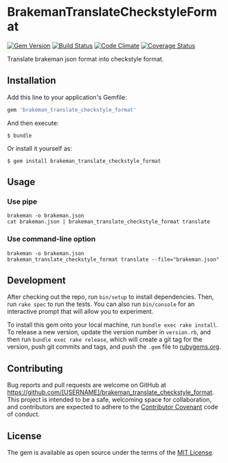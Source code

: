 # BrakemanTranslateCheckstyleFormat

[![Gem Version](https://badge.fury.io/rb/brakeman_translate_checkstyle_format.svg)](http://badge.fury.io/rb/brakeman_translate_checkstyle_format)
[![Build Status](https://travis-ci.org/noboru-i/brakeman_translate_checkstyle_format.svg?branch=master)](https://travis-ci.org/noboru-i/brakeman_translate_checkstyle_format)
[![Code Climate](https://codeclimate.com/github/noboru-i/brakeman_translate_checkstyle_format/badges/gpa.svg)](https://codeclimate.com/github/noboru-i/brakeman_translate_checkstyle_format)
[![Coverage Status](https://coveralls.io/repos/noboru-i/brakeman_translate_checkstyle_format/badge.svg)](https://coveralls.io/github/noboru-i/brakeman_translate_checkstyle_format)

Translate brakeman json format into checkstyle format.

## Installation

Add this line to your application's Gemfile:

```ruby
gem 'brakeman_translate_checkstyle_format'
```

And then execute:

    $ bundle

Or install it yourself as:

    $ gem install brakeman_translate_checkstyle_format

## Usage

### Use pipe

```
brakeman -o brakeman.json
cat brakeman.json | brakeman_translate_checkstyle_format translate
```

### Use command-line option

```
brakeman -o brakeman.json
brakeman_translate_checkstyle_format translate --file="brakeman.json"
```


## Development

After checking out the repo, run `bin/setup` to install dependencies. Then, run `rake spec` to run the tests. You can also run `bin/console` for an interactive prompt that will allow you to experiment.

To install this gem onto your local machine, run `bundle exec rake install`. To release a new version, update the version number in `version.rb`, and then run `bundle exec rake release`, which will create a git tag for the version, push git commits and tags, and push the `.gem` file to [rubygems.org](https://rubygems.org).

## Contributing

Bug reports and pull requests are welcome on GitHub at https://github.com/[USERNAME]/brakeman_translate_checkstyle_format. This project is intended to be a safe, welcoming space for collaboration, and contributors are expected to adhere to the [Contributor Covenant](contributor-covenant.org) code of conduct.


## License

The gem is available as open source under the terms of the [MIT License](http://opensource.org/licenses/MIT).


